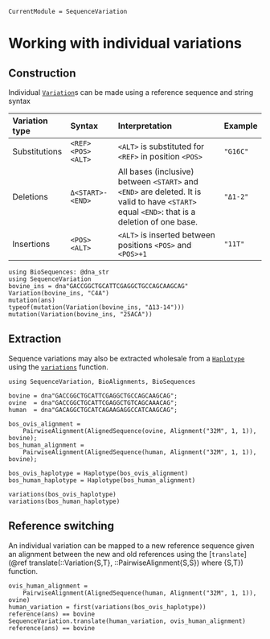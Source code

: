```@meta
CurrentModule = SequenceVariation
```

# Working with individual variations

## Construction

Individual [`Variation`](@ref)s can be made using a reference sequence and
string syntax

| Variation type | Syntax | Interpretation | Example |
|:--- |:--- |:--- |:--- |
| Substitutions | `<REF><POS><ALT>` | `<ALT>` is substituted for `<REF>` in position `<POS>` | `"G16C"` |
| Deletions | `Δ<START>-<END>` | All bases (inclusive) between `<START>` and `<END>` are deleted. It is valid to have `<START>` equal `<END>`: that is a deletion of one base. | `"Δ1-2"` |
| Insertions | `<POS><ALT>` | `<ALT>` is inserted between positions `<POS>` and `<POS>+1` | `"11T"` |

```@repl
using BioSequences: @dna_str
using SequenceVariation
bovine_ins = dna"GACCGGCTGCATTCGAGGCTGCCAGCAAGCAG"
Variation(bovine_ins, "C4A")
mutation(ans)
typeof(mutation(Variation(bovine_ins, "Δ13-14")))
mutation(Variation(bovine_ins, "25ACA"))
```

## Extraction

Sequence variations may also be extracted wholesale from a [`Haplotype`](@ref)
using the [`variations`](@ref) function.

```@setup call_variants
using SequenceVariation, BioAlignments, BioSequences

bovine = dna"GACCGGCTGCATTCGAGGCTGCCAGCAAGCAG";
ovine  = dna"GACCGGCTGCATTCGAGGCTGTCAGCAAACAG";
human  = dna"GACAGGCTGCATCAGAAGAGGCCATCAAGCAG";

bos_ovis_alignment =
    PairwiseAlignment(AlignedSequence(ovine, Alignment("32M", 1, 1)), bovine);
bos_human_alignment =
    PairwiseAlignment(AlignedSequence(human, Alignment("32M", 1, 1)), bovine);

bos_ovis_haplotype = Haplotype(bos_ovis_alignment)
bos_human_haplotype = Haplotype(bos_human_alignment)
```

```@repl call_variants
variations(bos_ovis_haplotype)
variations(bos_human_haplotype)
```

## Reference switching

An individual variation can be mapped to a new reference sequence given an
alignment between the new and old references using the
[`translate`](@ref translate(::Variation{S,T}, ::PairwiseAlignment{S,S}) where {S,T})
function.

```@repl call_variants
ovis_human_alignment =
    PairwiseAlignment(AlignedSequence(human, Alignment("32M", 1, 1)), ovine)
human_variation = first(variations(bos_ovis_haplotype))
reference(ans) == bovine
SequenceVariation.translate(human_variation, ovis_human_alignment)
reference(ans) == bovine
```
